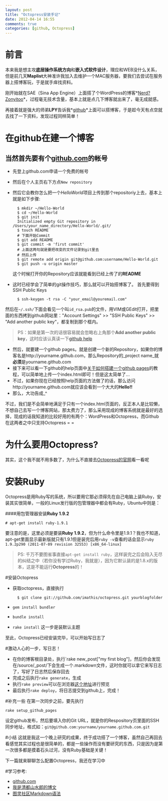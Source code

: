 ```yaml
---
layout: post
title: "Octopress安装手记"
date: 2012-04-14 16:55
comments: true
categories: [github, Octopress]
---
```


# 前言
本来我是想主攻**底层操作系统方向**和**嵌入式软件设计**，理应和WEB没什么关系，但是前几天**Maplist**大神准许我加入去维护一个MAC服务器，要我们去尝试在服务器上搭博客玩，于是就手痒找资料。

刚开始就在SAE（Sina App Engine）上面搭了个WordPress的博客*[Nerd?Zonyitoo](nerdzonyitoo.sinaapp.com)*，过程毫无技术含量，基本上就是点几下博客就出来了，毫无成就感。

再接着就是强大的师弟**LPY**告诉我*[github](github.com)*上面可以搭博客，于是趁今天有点空就去找了一下资料，发现过程同样简单！

# 在github在建一个博客
## 当然首先要有个[github.com](http://github.com)的帐号
* 先登上github.com申请一个免费的帐号
* 然后在个人主页右下方点`New repository`
* 然后它会教你怎么把一个*HelloWorld*项目上传到那个repositoriy上去，基本上就是如下步骤:

        $ mkdir ~/Hello-World
        $ cd ~/Hello-World
        $ git init
        Initialized empty Git repository in /Users/your_name_directory/Hello-World/.git/
        $ touch README
        # 下面开始Commit
        $ git add README
        $ git commit -m 'first commit'
        # 上面这两句就是要把改变的文件记录到git里去
        # 然后上传
        $ git remote add origin git@github.com:username/Hello-World.git
        $ git push -u origin master
        
    这个时候打开你的Repository应该就能看到已经上传了的**README**

* 这时已经学会了简单的git操作技巧，那么就可以开始搭博客了。
首先要得到SSH Public Keys
        
        $ ssh-keygen -t rsa -C "your_email@youremail.com"
        
然后在`~/.ssh/`下面会看见一个叫`id_rsa.pub`的文件，用VIM或GEdit打开，把里面的东西拷到github网站里："Account Settings" >> "SSH Public Keys" >> "Add another public key"，都复制到那个框内。
> PS：如果是第一次的话很容易就会忽略右上角那个**Add another public key**，这时应该认真读一下[github help](http://help.github.com/ssh-key-passphrases/)

* 然后，就要建一个github pages。就是创建一个新的Repository，如果你的博客名是http://yourname.github.com，那么Repository的_project name_就**必须**是yourname.github.com
* 接下来可以看一下github的help页面中[关于如何搭建一个github pages](http://help.github.com/pages/)的教程，可以简单地上传一个index.html即可！但是这太简单了...
* 不过，如果你现在已经按照help页面的方法做了的话，那么访问http://yourname.github.com就应该会看到一个大大的**Hello!!**
* 那么，大功告成_^

不过，我们是不会简单地满足于只有一个index.html页面的，反正本人是比较懒，不想自己去写一个博客网站，那太费力了，那么采用现成的博客系统就是最好的选择，现成的话我知道的比较好用的有两个：WordPress和Octopress，而Github在这两者之中只支持Octopress = =

# 为什么要用Octopress?
其实，这个我不就不用多数了，为什么不直接去[Octopress的官网](http://octopress.org)看一看呢

# 安装Ruby
Octopress是用Ruby写的系统，所以要用它那必须得先在自己电脑上装Ruby，安装其实很简单，一般的Linux发行版的包管理器中都会有Ruby，Ubuntu中则是：

####用包管理器安装**Ruby 1.9.2**
        
    # apt-get install ruby-1.9.1
        

要注意的是，这里必须是要装**Ruby 1.9.2**，但为什么命令里是1.9.1？我也不知道，apt-get里面显示最新版就只有1.9.1但是装完后用`ruby -v`查看的话会显示`ruby 1.9.2p290 (2011-07-09 revision 32553) [x86_64-linux]`
> PS: 千万不要图省事直接`apt-get install ruby`，这样装完之后会陷入无尽的纠结之中（若你没有学过Ruby，我就是），因为它默认装的是1.8.x的版本，这是不能运行**Octopress**的！

#安装Octopress
* 获取octopress，直接执行
        
        $ git clone git://github.com/imathis/octopress.git yourblogfolder

* `gem install bundler`
* `bundle install`
* `rake install`    这一步是装默认主题

至此，Octopress已经安装完毕，可以开始写日志了

#激动人心的一步，写日志！
* 在你的博客根目录处，执行`rake new_post["my first blog"]，然后你会发现在/source/_post/下会生成一个.markdown文件，这时你就可以拿它来写日志了，写好了日志然后保存回去
* 完成之后执行`rake generate`，生成
* 执行`rake preview`可以在浏览器[这个地址](http://127.0.0.1:4000)进行预览
* 最后执行`rake deploy`，将日志提交到github上，完成！

#补充一些
在第一次同步之前，要先执行
    
    rake setup_github_pages
    
设定github发布，然后要填入你的Git URL，就是你的Respository页里面的SSH同步地址，格式如：`git@github.com:yourname/yourname.github.com.git`

#小结
这就是我这一个晚上研究的成果，终于成功搭了一个博客，虽然自己再回去看感觉其实过程也是很简单的，都是一些操作而没有要研究的东西，只是因为是第一次很多都是摸着石头过河，没有Ruby基础是关键！

下一篇就来聊聊怎么配置Octopress，我还在学习中

#学习参考:
* [github.com](github.com)
* [我是清都山水郎的博文](http://hopes4.me/blog/introduce-octopress-on-github/)
* [图灵社区Markdown语法](http://www.ituring.com.cn/article/details/775)
